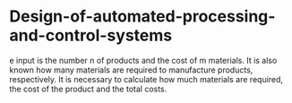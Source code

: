 # Design-of-automated-processing-and-control-systems
e input is the number n of products and the cost of m materials. It is also known how many materials are required to manufacture products, respectively. It is necessary to calculate how much materials are required, the cost of the product and the total costs.
